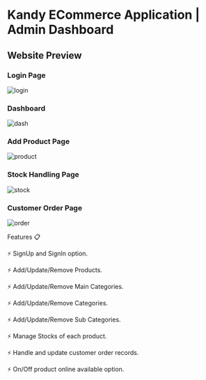 # Kandy ECommerce Application | Admin Dashboard

## Website Preview

### Login Page

![login](https://github.com/AyeshaPerera1995/Kandy_EComm_Admin/assets/71303535/d1fb63d9-bf21-4804-aebb-866099770245)

### Dashboard

![dash](https://github.com/AyeshaPerera1995/Kandy_EComm_Admin/assets/71303535/8f74c1e0-9f98-4124-bf1d-5541c6bbb92b)

### Add Product Page

![product](https://github.com/AyeshaPerera1995/Kandy_EComm_Admin/assets/71303535/14d281b1-2a5b-45bf-87f9-35d657de7c0f)

### Stock Handling Page

![stock](https://github.com/AyeshaPerera1995/Kandy_EComm_Admin/assets/71303535/df9717dc-1637-4aa4-86a8-5db8da4bacac)

### Customer Order Page

![order](https://github.com/AyeshaPerera1995/Kandy_EComm_Admin/assets/71303535/bca30318-4ee1-4402-8d92-38b31cb5dd03)

Features 📋

⚡️ SignUp and SignIn option.

⚡️ Add/Update/Remove Products.

⚡️ Add/Update/Remove Main Categories.

⚡️ Add/Update/Remove Categories.

⚡️ Add/Update/Remove Sub Categories.

⚡️ Manage Stocks of each product.

⚡️ Handle and update customer order records.

⚡️ On/Off product online available option.



